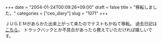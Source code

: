 +++
date = "2004-01-24T00:09:26+09:00"
draft = false
title = "移転しました。"
categories = ["ceo_diary"]
slug = "1071"
+++

ＪＵＧＥＭがあらかた出来上がって来たのでテストもかねて移転。
過去日記は<a href="http://ieiri.jp/mt/">こちら</a>。
トラックバックとか不具合があったら教えていただければ嬉しいです。
